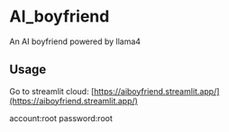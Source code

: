 # AI_boyfriend
An AI boyfriend powered by llama4

## Usage
Go to streamlit cloud:
[https://aiboyfriend.streamlit.app/](https://aiboyfriend.streamlit.app/)

account:root
password:root

